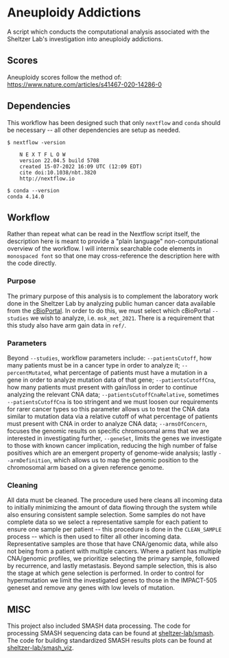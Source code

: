 # Aneuploidy Addictions

A script which conducts the computational analysis associated with the Sheltzer Lab's investigation into aneuploidy addictions.

## Scores

Aneuploidy scores follow the method of: https://www.nature.com/articles/s41467-020-14286-0

## Dependencies

This workflow has been designed such that only `nextflow` and `conda` should be necessary -- all other dependencies are setup as needed.

```console
$ nextflow -version

    N E X T F L O W
    version 22.04.5 build 5708
    created 15-07-2022 16:09 UTC (12:09 EDT)
    cite doi:10.1038/nbt.3820
    http://nextflow.io

```

```console
$ conda --version
conda 4.14.0
```

## Workflow

Rather than repeat what can be read in the Nextflow script itself, the description here is meant to provide a "plain language" non-computational overview of the workflow. I will intermix searchable code elements in `monospaced font` so that one may cross-reference the description here with the code directly.

### Purpose

The primary purpose of this analysis is to complement the laboratory work done in the Sheltzer Lab by analyzing public human cancer data available from the [cBioPortal](https://www.cbioportal.org/). In order to do this, we must select which cBioPortal `--studies` we wish to analyze, i.e. `msk_met_2021`. There is a requirement that this study also have arm gain data in `ref/`.

### Parameters

Beyond `--studies`, workflow parameters include: `--patientsCutoff`, how many patients must be in a cancer type in order to analyze it; `--percentMutated`, what percentage of patients must have a mutation in a gene in order to analyze mutation data of that gene; `--patientsCutoffCna`, how many patients must present with gain/loss in order to continue analyzing the relevant CNA data; `--patientsCutoffCnaRelative`, sometimes `--patientsCutoffCna` is too stringent and we must loosen our requirements for rarer cancer types so this parameter allows us to treat the CNA data similar to mutation data via a relative cutoff of what percentage of patients must present with CNA in order to analyze CNA data; `--armsOfConcern`, focuses the genomic results on specific chromosomal arms that we are interested in investigating further, `--geneSet`, limits the genes we investigate to those with known cancer implication, reducing the high number of false positives which are an emergent property of genome-wide analysis; lastly `--armDefinition`, which allows us to map the genomic position to the chromosomal arm based on a given reference genome.

### Cleaning

All data must be cleaned. The procedure used here cleans all incoming data to initially minimizing the amount of data flowing through the system while also ensuring consistent sample selection. Some samples do not have complete data so we select a representative sample for each patient to ensure one sample per patient -- this procedure is done in the `CLEAN_SAMPLE` process -- which is then used to filter all other incoming data. Representative samples are those that have CNA/genomic data, while also not being from a patient with multiple cancers. Where a patient has multiple CNA/genomic profiles, we prioritize selecting the primary sample, followed by recurrence, and lastly metastasis. Beyond sample selection, this is also the stage at which gene selection is performed. In order to control for hypermutation we limit the investigated genes to those in the IMPACT-505 geneset and remove any genes with low levels of mutation.

## MISC

This project also included SMASH data processing. The code for processing SMASH sequencing data can be found at [sheltzer-lab/smash](https://github.com/sheltzer-lab/smash). The code for building standardized SMASH results plots can be found at [sheltzer-lab/smash_viz](https://github.com/sheltzer-lab/smash_viz).
